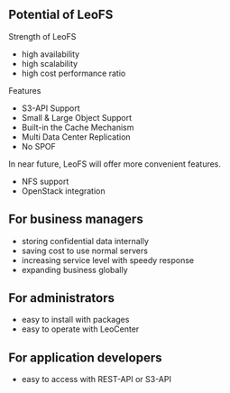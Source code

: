 ## Potential of LeoFS

Strength of LeoFS
* high availability
* high scalability
* high cost performance ratio

Features
* S3-API Support
* Small & Large Object Support
* Built-in the Cache Mechanism
* Multi Data Center Replication
* No SPOF

In near future, LeoFS will offer more convenient features.
* NFS support
* OpenStack integration

## For business managers

* storing confidential data internally
* saving cost to use normal servers
* increasing service level with speedy response
* expanding business globally

## For administrators

* easy to install with packages
* easy to operate with LeoCenter

## For application developers

* easy to access with REST-API or S3-API

